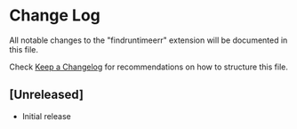 # Change Log

All notable changes to the "findruntimeerr" extension will be documented in this file.

Check [Keep a Changelog](http://keepachangelog.com/) for recommendations on how to structure this file.

## [Unreleased]

- Initial release